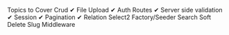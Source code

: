 Topics to Cover
Crud ✔
File Upload ✔
Auth Routes ✔
Server side validation  ✔
Session  ✔
Pagination ✔
Relation
Select2 
Factory/Seeder 
Search 
Soft Delete 
Slug 
Middleware